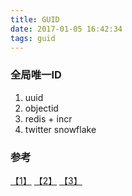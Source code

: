 ```yaml
---
title: GUID
date: 2017-01-05 16:42:34
tags: guid
---
```

### 全局唯一ID

1. uuid
2. objectid
3. redis + incr
4. twitter snowflake

### 参考
[【1】](http://www.jianshu.com/p/61817cf48cc3)  [【2】](http://cenalulu.github.io/mysql/guid-generate/) [【3】](http://calvin1978.blogcn.com/articles/uuid.html)
